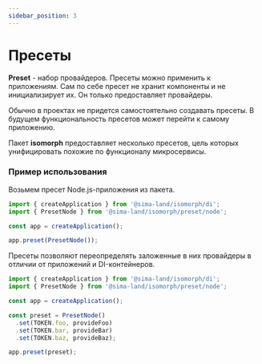 ```yaml
---
sidebar_position: 3
---
```


# Пресеты

**Preset** - набор провайдеров. Пресеты можно применить к приложениям. Сам по себе пресет не хранит компоненты и не инициализирует их. Он только предоставляет провайдеры.

Обычно в проектах не придется самостоятельно создавать пресеты. В будущем функциональность пресетов может перейти к самому приложению.

Пакет **isomorph** предоставляет несколько пресетов, цель которых унифицировать похожие по функционалу микросервисы.

### Пример использования

Возьмем пресет Node.js-приложения из пакета.

```ts
import { createApplication } from '@sima-land/isomorph/di';
import { PresetNode } from '@sima-land/isomorph/preset/node';

const app = createApplication();

app.preset(PresetNode());
```

Пресеты позволяют переопределять заложенные в них провайдеры в отличии от приложений и DI-контейнеров.

```ts
import { createApplication } from '@sima-land/isomorph/di';
import { PresetNode } from '@sima-land/isomorph/preset/node';

const app = createApplication();

const preset = PresetNode()
  .set(TOKEN.foo, provideFoo)
  .set(TOKEN.bar, provideBar)
  .set(TOKEN.baz, provideBaz);

app.preset(preset);
```
